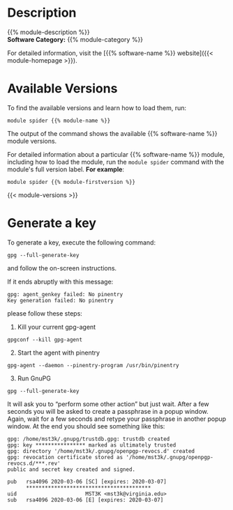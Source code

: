 # Description
{{% module-description %}}
<br>
**Software Category:** {{% module-category %}}

For detailed information, visit the [{{% software-name %}} website]({{< module-homepage >}}).

# Available Versions
To find the available versions and learn how to load them, run:
```
module spider {{% module-name %}}
```

The output of the command shows the available {{% software-name %}} module versions.

For detailed information about a particular {{% software-name %}} module, including how to load the module, run the `module spider` command with the module's full version label. __For example__:
```
module spider {{% module-firstversion %}}
```

{{< module-versions >}}

# Generate a key
To generate a key, execute the following command:
```
gpg --full-generate-key
```
and follow the on-screen instructions.

If it ends abruptly with this message:
```
gpg: agent_genkey failed: No pinentry
Key generation failed: No pinentry
```
please follow these steps:

1. Kill your current gpg-agent
```
gpgconf --kill gpg-agent
```
2. Start the agent with pinentry
```
gpg-agent --daemon --pinentry-program /usr/bin/pinentry
```
3. Run GnuPG
```
gpg --full-generate-key
```
It will ask you to “perform some other action” but just wait. After a few seconds you will be asked to create a passphrase in a popup window. Again, wait for a few seconds and retype your passphrase in another popup window. At the end you should see something like this:
```
gpg: /home/mst3k/.gnupg/trustdb.gpg: trustdb created
gpg: key **************** marked as ultimately trusted
gpg: directory '/home/mst3k/.gnupg/openpgp-revocs.d' created
gpg: revocation certificate stored as '/home/mst3k/.gnupg/openpgp-revocs.d/***.rev'
public and secret key created and signed.

pub   rsa4096 2020-03-06 [SC] [expires: 2020-03-07]
      ****************************************
uid                      MST3K <mst3k@virginia.edu>
sub   rsa4096 2020-03-06 [E] [expires: 2020-03-07]
```
